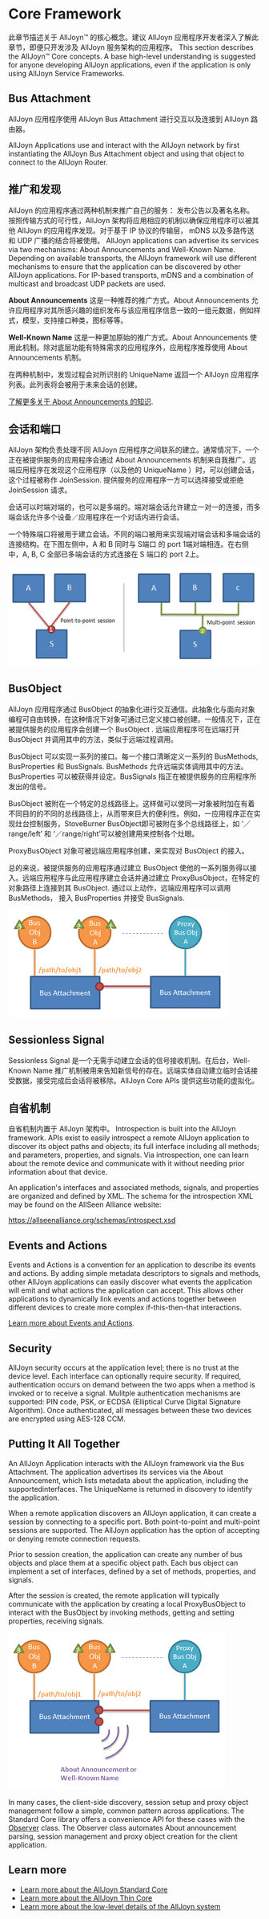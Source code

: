 # Core Framework

此章节描述关于 AllJoyn&trade; 的核心概念。建议 AllJoyn 应用程序开发者深入了解此章节，即便只开发涉及 AllJoyn 服务架构的应用程序。
This section describes the AllJoyn&trade; Core concepts. A base high-level
understanding is suggested for anyone developing AllJoyn applications,
even if the application is only using AllJoyn Service Frameworks.

## Bus Attachment
AllJoyn 应用程序使用 AllJoyn Bus Attachment 进行交互以及连接到 AllJoyn 路由器。


AllJoyn Applications use and interact with the AllJoyn network
by first instantiating the AllJoyn Bus Attachment object and using
that object to connect to the AllJoyn Router.

## 推广和发现

AllJoyn 的应用程序通过两种机制来推广自己的服务： 发布公告以及著名名称。按照传输方式的可行性，AllJoyn 架构将应用相应的机制以确保应用程序可以被其他 AllJoyn 的应用程序发现。对于基于 IP 协议的传输层， mDNS 以及多路传送和 UDP 广播的结合将被使用。
AllJoyn applications can advertise its services via two mechanisms:
About Announcements and Well-Known Name. Depending on available
transports, the AllJoyn framework will use different mechanisms
to ensure that the application can be discovered by other AllJoyn
applications. For IP-based transports, mDNS and a combination of
multicast and broadcast UDP packets are used.

**About Announcements** 这是一种推荐的推广方式。About Announcements 允许应用程序对其所感兴趣的组织发布与该应用程序信息一致的一组元数据，例如样式，模型，支持接口种类，图标等等。

**Well-Known Name** 这是一种更加原始的推广方式。About Announcements 使用此机制。除对底层功能有特殊需求的应用程序外，应用程序推荐使用 About Announcements 机制。

在两种机制中，发现过程会对所识别的 UniqueName 返回一个 AllJoyn 应用程序列表。此列表将会被用于未来会话的创建。


[了解更多关于 About Announcements 的知识][about].

## 会话和端口

AllJoyn 架构负责处理不同 AllJoyn 应用程序之间联系的建立。通常情况下，一个正在被提供服务的应用程序会通过 About Announcements 机制来自我推广。远端应用程序在发现这个应用程序（以及他的 UniqueName ）时，可以创建会话，这个过程被称作 JoinSession. 提供服务的应用程序一方可以选择接受或拒绝 JoinSession 请求。

会话可以时端对端的，也可以是多端的。端对端会话允许建立一对一的连接，而多端会话允许多个设备／应用程序在一个对话内进行会话。

一个特殊端口将被用于建立会话。不同的端口被用来实现端对端会话和多端会话的连接结构。在下图左侧中，A 和 B 同时与 S端口 的 port 1端对端相连。在右侧中，A, B, C 全部已多端会话的方式连接在 S 端口的 port 2上。

![alljoyn-core-sessions][alljoyn-core-sessions]

## BusObject

AllJoyn 应用程序通过 BusObject 的抽象化进行交互通信。此抽象化与面向对象编程可自由转换，在这种情况下对象可通过已定义接口被创建。一般情况下，正在被提供服务的应用程序会创建一个 BusObject . 远端应用程序可在远端打开 BusObject 并调用其中的方法，类似于远端过程调用。

BusObject 可以实现一系列的接口。每一个接口清晰定义一系列的 BusMethods, BusProperties 和 BusSignals. BusMethods 允许远端实体调用其中的方法。BusProperties 可以被获得并设定。BusSignals 指正在被提供服务的应用程序所发出的信号。

BusObject 被附在一个特定的总线路径上。这样做可以使同一对象被附加在有着不同目的的不同的总线路径上，从而带来巨大的便利性。例如，一应用程序正在实现灶台控制服务，StoveBurner BusObject即可被附在多个总线路径上，如 ‘／range/left’ 和 ‘／range/right’可以被创建用来控制各个灶眼。

ProxyBusObject 对象可被远端应用程序创建，来实现对 BusObject 的接入。

总的来说，被提供服务的应用程序通过建立 BusObject 使他的一系列服务得以接入。远端应用程序与此应用程序建立会话并通过建立 ProxyBusObject，在特定的对象路径上连接到其 BusObject. 通过以上动作，远端应用程序可以调用 BusMethods， 接入 BusProperties 并接受 BusSignals.

![alljoyn-core-busobject][alljoyn-core-busobject]

## Sessionless Signal

Sessionless Signal 是一个无需手动建立会话的信号接收机制。在后台，Well-Known Name 推广机制被用来告知新信号的存在。远端实体自动建立临时会话接受数据，接受完成后会话将被移除。AllJoyn Core APIs 提供这些功能的虚拟化。

## 自省机制
自省机制内置于 AllJoyn 架构中。 
Introspection is built into the AllJoyn framework. APIs exist to easily introspect
a remote AllJoyn application to discover its object paths and objects;
its full interface including all methods; and parameters, properties,
and signals. Via introspection, one can learn about the remote device
and communicate with it without needing prior information about that
device.

An application's interfaces and associated methods, signals, and properties are
organized and defined by XML.  The schema for the introspection XML may be
found on the AllSeen Alliance website:

https://allseenalliance.org/schemas/introspect.xsd

## Events and Actions

Events and Actions is a convention for an application to describe its
events and actions. By adding simple metadata descriptors to signals
and methods, other AllJoyn applications can easily discover what
events the application will emit and what actions the application can
accept. This allows other applications to dynamically link events
and actions together between different devices to create more complex
if-this-then-that interactions.

[Learn more about Events and Actions][events-and-actions].

## Security

AllJoyn security occurs at the application level; there is no trust
at the device level. Each interface can optionally require security.
If required, authentication occurs on demand between the two apps
when a method is invoked or to receive a signal. Mulitple authentication
mechanisms are supported: PIN code, PSK, or ECDSA (Elliptical Curve Digital
Signature Algorithm). Once authenticated, all messages between these
two devices are encrypted using AES-128 CCM.

## Putting It All Together

An AllJoyn Application interacts with the AllJoyn framework via the
Bus Attachment. The application advertises its services via the About
Announcement, which lists metadata about the application, including the
supportedinterfaces. The UniqueName is returned in discovery to identify
the application.

When a remote application discovers an AllJoyn application, it can
create a session by connecting to a specific port. Both point-to-point
and multi-point sessions are supported.  The AllJoyn application
has the option of accepting or denying remote connection requests.

Prior to session creation, the application can create any number of bus
objects and place them at a specific object path. Each bus object can
implement a set of interfaces, defined by a set of methods, properties,
and signals.

After the session is created, the remote application will typically
communicate with the application by creating a local ProxyBusObject to
interact with the BusObject by invoking methods, getting and setting
properties, receiving signals.

![alljoyn-core-components][alljoyn-core-components]

In many cases, the client-side discovery, session setup and proxy object
management follow a simple, common pattern across applications. The Standard
Core library offers a convenience API for these cases with the
[Observer][observer-api-guide] class. The Observer class automates About
announcement parsing, session management and proxy object creation for the
client application.

## Learn more

* [Learn more about the AllJoyn Standard Core][aj-scl]
* [Learn more about the AllJoyn Thin Core][aj-tcl]
* [Learn more about the low-level details of the AllJoyn system][aj-system]

[about]: /learn/core/about-announcement
[events-and-actions]: /learn/core/events-and-actions
[alljoyn-core-sessions]: /files/learn/alljoyn-core-sessions.png
[alljoyn-core-busobject]: /files/learn/alljoyn-core-busobject.png
[alljoyn-core-components]: /files/learn/alljoyn-core-components.png

[aj-system]: /learn/core/system-description
[aj-scl]: /learn/core/standard-core
[aj-tcl]: /learn/core/thin-core
[observer-api-guide]: /develop/api-guide/core/observer/
